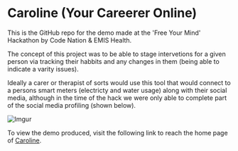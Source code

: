 # Caroline (Your Careerer Online)

This is the GitHub repo for the demo made at the 'Free Your Mind' Hackathon by Code Nation & EMIS Health.

The concept of this project was to be able to stage intervetions for a given person via tracking their habbits and any changes in them (being able to indicate a varity issues).

Ideally a carer or therapist of sorts would use this tool that would connect to a persons smart meters (electricty and water usage) along with their social media, although in the time of the hack we were only able to complete part of the social media profiling (shown below).

![Imgur](https://i.imgur.com/AGyGJ5O.jpg)

To view the demo produced, visit the following link to reach the home page of [Caroline](https://sean12697.github.io/caroline/).